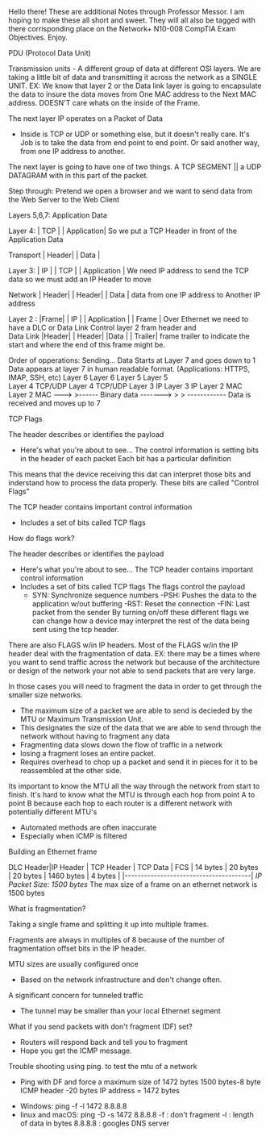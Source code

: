 Hello there! These are additional Notes through Professor Messor. I am hoping to make these all short and sweet. They will all also be tagged with there 
corrisponding place on the Network+ N10-008 CompTIA Exam Objectives. Enjoy.

PDU (Protocol Data Unit)

Transmission units
    - A different group of data at different OSI layers.
We are taking a little bit of data and transmitting it across the network as a SINGLE UNIT.
EX: We know that layer 2 or the Data link layer is going to encapsulate the data to insure the data moves from One MAC address
to the Next MAC address.
DOESN'T care whats on the inside of the Frame.

The next layer IP operates on a Packet of Data
- Inside is TCP or UDP or something else, but it doesn't really care. It's Job is to take the data from end point to end point.
Or said another way, from one IP address to another.

The next layer is going to have one of two things. 
A TCP SEGMENT || a UDP DATAGRAM  with in this part of the packet.

Step through:
 Pretend we open a browser and we want to send data from the Web Server to the Web Client

Layers 5,6,7:  Application Data

Layer 4: | TCP |  | Application|       So we put a TCP Header in front of the Application Data

Transport      | Header| | Data  |








Layer 3:  | IP  |  | TCP  | | Application |  We need IP address to send the TCP data so we must add an IP Header to move

Network   | Header| | Header|  | Data     |  data from one IP address to Another IP address





Layer 2 :  |Frame|  | IP  |  | Application  | | Frame  |   Over Ethernet we need to have a DLC or Data Link Control layer 2 fram header and  
Data Link      |Header|   | Header|  |Data   |  | Trailer|  frame trailer to indicate the start and where the end of this frame might be.
               




Order of opperations:
Sending...
Data Starts at Layer 7 and goes down to 1            Data appears at layer 7 in human readable format. (Applications: HTTPS, IMAP, SSH, etc)
Layer 6                                              Layer 6
Layer 5                                              Layer 5        
Layer 4   TCP/UDP                                    Layer 4  TCP/UDP
Layer 3   IP                                         Layer 3  IP
Layer 2   MAC                                        Layer 2  MAC 
---> >------ Binary data -------> > >  ------------  Data is received and moves up to 7


TCP Flags

The header describes or identifies the payload
- Here's what you're about to see...
The control information is setting bits in the header of each packet 
Each bit has a particular definition


This means that the device receiving this dat can interpret those bits and inderstand how to process the data properly. 
These bits are called "Control Flags" 

The TCP header contains important control information
- Includes a set of bits called TCP flags

How do flags work?

The header describes or identifies the payload
-   Here's what you're about to see...
The TCP header contains important control information
- Includes a set of bits called TCP flags
The flags control the payload
    - SYN: Synchronize sequence numbers
    -PSH: Pushes the data to the application w/out buffering
    -RST: Reset the connection
    -FIN: Last packet from the sender
By turning on/off these different flags we can change how a device may interpret the rest of the data
being sent using the tcp header.


There are also FLAGS w/in IP headers. Most of the FLAGS w/in the IP header deal 
with the fragmentation of data.
EX: there may be a times where you want to send traffic across the network but because of the 
architecture or design of the network your not able to send packets that are very large.

In those cases you will need to fragment the data in order to get through the smaller size networks.
-   The maximum size of a packet we are able to send is decieded by the MTU or Maximum Transmission Unit.
-   This designates the size of the data that we are able to send through the network without having to fragment any data
-   Fragmenting data slows down the flow of traffic in a network
-   losing a fragment loses an entire packet.
-   Requires overhead to chop up a packet and send it in pieces for it to be reassembled at the other side.

Its important to know the MTU all the way through the network from start to finish.
It's hard to know what the MTU is through each hop from point A to point B because each hop to each router is a different network with potentially different MTU's

-   Automated methods are often inaccurate
-   Especially when ICMP is filtered 

Building an Ethernet frame

DLC Header|IP Header | TCP Header | TCP Data      | FCS     |
14 bytes  | 20 bytes | 20 bytes   | 1460 bytes    | 4 bytes |
          |---------------------------------------| 
              *IP Packet Size: 1500 bytes*
The max size of a frame on an ethernet network is 1500 bytes


What is fragmentation?

Taking a single frame and splitting it up into multiple frames.

Fragments are always in multiples of 8 because of the number of fragmentation offset bits in the IP header.


MTU sizes are usually configured once
- Based on the network infrastructure and don't change often.

A significant concern for tunneled traffic
-  The tunnel may be smaller than your local Ethernet segment

What if you send packets with don't fragment (DF) set?
- Routers will respond back and tell you to fragment
- Hope you get the ICMP message.

Trouble shooting using ping.
to test the mtu of a network
- Ping with DF and force a maximum size of 1472 bytes
1500 bytes-8 byte ICMP header -20 bytes IP address = 1472 bytes
* Windows: ping -f -l 1472 8.8.8.8
* linux and macOS: ping -D -s 1472 8.8.8.8
-f : don't fragment
-l : length of data in bytes
8.8.8.8 : googles DNS server

